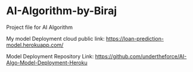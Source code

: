 # AI-Algorithm-by-Biraj
Project file for AI Algorithm

My model Deployment cloud public link: 
https://loan-prediction-model.herokuapp.com/

Model Deployment Repository Link:
https://github.com/undertheforce/AI-Algo-Model-Deployment-Heroku
